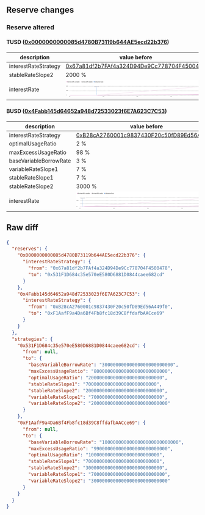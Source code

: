 ## Reserve changes

### Reserve altered

#### TUSD ([0x0000000000085d4780B73119b644AE5ecd22b376](https://etherscan.io/address/0x0000000000085d4780B73119b644AE5ecd22b376))

| description | value before | value after |
| --- | --- | --- |
| interestRateStrategy | [0x67a81df2b7FAf4a324D94De9Cc778704F4500478](https://etherscan.io/address/0x67a81df2b7FAf4a324D94De9Cc778704F4500478) | [0x531F1D684c35e570eE580D6881D0844caee682cd](https://etherscan.io/address/0x531F1D684c35e570eE580D6881D0844caee682cd) |
| stableRateSlope2 | 2000 % | 200 % |
| interestRate | ![before](/.assets/66940b7cfc53826ed2d6a31e1a82473e8d7325a1.svg) | ![after](/.assets/eb3102eea1cd584bc9575f6fee13716b7ec769d8.svg) |

#### BUSD ([0x4Fabb145d64652a948d72533023f6E7A623C7C53](https://etherscan.io/address/0x4Fabb145d64652a948d72533023f6E7A623C7C53))

| description | value before | value after |
| --- | --- | --- |
| interestRateStrategy | [0xB28cA2760001c9837430F20c50fD89Ed56A449f0](https://etherscan.io/address/0xB28cA2760001c9837430F20c50fD89Ed56A449f0) | [0xF1AafF9a4Da6Bf4Fb8fc18d39C8ffdafbAACce69](https://etherscan.io/address/0xF1AafF9a4Da6Bf4Fb8fc18d39C8ffdafbAACce69) |
| optimalUsageRatio | 2 % | 1 % |
| maxExcessUsageRatio | 98 % | 99 % |
| baseVariableBorrowRate | 3 % | 100 % |
| variableRateSlope1 | 7 % | 70 % |
| stableRateSlope1 | 7 % | 70 % |
| stableRateSlope2 | 3000 % | 300 % |
| interestRate | ![before](/.assets/caf95847460159571f7d6f0fbf09566915c5ca5b.svg) | ![after](/.assets/580220443634a43f0f202f2f55e802420e34aaef.svg) |

## Raw diff

```json
{
  "reserves": {
    "0x0000000000085d4780B73119b644AE5ecd22b376": {
      "interestRateStrategy": {
        "from": "0x67a81df2b7FAf4a324D94De9Cc778704F4500478",
        "to": "0x531F1D684c35e570eE580D6881D0844caee682cd"
      }
    },
    "0x4Fabb145d64652a948d72533023f6E7A623C7C53": {
      "interestRateStrategy": {
        "from": "0xB28cA2760001c9837430F20c50fD89Ed56A449f0",
        "to": "0xF1AafF9a4Da6Bf4Fb8fc18d39C8ffdafbAACce69"
      }
    }
  },
  "strategies": {
    "0x531F1D684c35e570eE580D6881D0844caee682cd": {
      "from": null,
      "to": {
        "baseVariableBorrowRate": "30000000000000000000000000",
        "maxExcessUsageRatio": "800000000000000000000000000",
        "optimalUsageRatio": "200000000000000000000000000",
        "stableRateSlope1": "70000000000000000000000000",
        "stableRateSlope2": "2000000000000000000000000000",
        "variableRateSlope1": "70000000000000000000000000",
        "variableRateSlope2": "2000000000000000000000000000"
      }
    },
    "0xF1AafF9a4Da6Bf4Fb8fc18d39C8ffdafbAACce69": {
      "from": null,
      "to": {
        "baseVariableBorrowRate": "1000000000000000000000000000",
        "maxExcessUsageRatio": "990000000000000000000000000",
        "optimalUsageRatio": "10000000000000000000000000",
        "stableRateSlope1": "700000000000000000000000000",
        "stableRateSlope2": "3000000000000000000000000000",
        "variableRateSlope1": "700000000000000000000000000",
        "variableRateSlope2": "3000000000000000000000000000"
      }
    }
  }
}
```